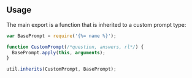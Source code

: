 ## Usage

The main export is a function that is inherited to a custom prompt type:

```js
var BasePrompt = require('{%= name %}');

function CustomPrompt(/*question, answers, rl*/) {
  BasePrompt.apply(this, arguments);
}

util.inherits(CustomPrompt, BasePrompt);
```
